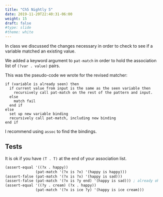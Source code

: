```yaml
---
title: "Ch5 Nightly 5"
date: 2019-11-20T22:40:31-06:00
weight: 15
draft: false
#type: slide
#theme: white
---
```


In class we discussed the changes necessary in order to check to see
if a variable matched an existing value.

We added a keyword argument to `pat-match` in order to hold the
association list of `(?var . value)` pairs. 

This was the pseudo-code we wrote for the revised matcher:

    if (variable is already seen) then
      if current value from input is the same as the seen variable then
        recursively call pat-match on the rest of the pattern and input.
      else
        match fail
      end if
    else
      set up new variable binding
      recursively call pat-match, including new binding
    end if

I recommend using `assoc` to find the bindings.

## Tests

It is ok if you have `(T . T)` at the end of your association list.

```lisp
(assert-equal '((?x . happy))
              (pat-match '(?x is ?x) '(happy is happy)))
(assert-false (pat-match '(?x is ?x) '(happy is sad)))
(assert-false (pat-match '(?x is ?y end) '(happy is sad))) ; already ok?
(assert-equal '((?y . cream) (?x . happy))
              (pat-match '(?x is ice ?y) '(happy is ice cream)))
```


